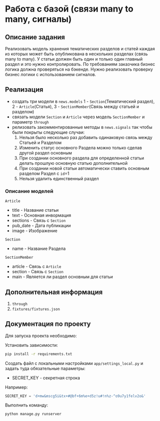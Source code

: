 
# Работа с базой (связи many to many, сигналы)

## Описание задания

Реализовать модель хранения тематических разделов и статей каждая из которых может быть опубликована
в нескольких разделах (связь many to many). У статьи должен быть один и только один главный раздел и
это нужно контролировать. По требованиям заказчика бизнес логика должна проверяться на бэкенде.
Нужно реализовать проверку бизнес логики с использованием сигналов.


## Реализация

* создать три модели в `news.models`  1 - `Section`(Тематический раздел), 2 - `Article`(Статья), 3 - `SectionMember`(Связь между статьей и разделом)
* связать модели `Section` и `Article` через модель `SectionMember` и параметр `through`
* релизовать закомментированные методы в `news.signals` так чтобы были покрыты следующие случаи:
    1) Нельзя было несколько раз добавить одинаковую связь между Статьей и Разделом
    2) Изменить статус основного Раздела можно только сделав другой раздел основным
    3) При создании основного раздела для определенной статьи делать прошлую основную статью дополнительной
    4) При создании новой статьи автоматически ставить основным разделом Раздел с `id`=1
    5) Нельзя удалить единственный раздел

### Описание моделей

`Article`
* title - Название статьи
* text - Основная инвормация
* sections - Связь с `Section`
* pub_date - Дата публикации
* image - Изображение

`Section`
* name - Название Раздела

`SectionMember`
* article - Связь с `Article`
* section - Связь с `Section`
* main - Является ли раздел основным для статьи

## Дополнительная информация

1) `through`
2) `fixtures/fixtures.json`

## Документация по проекту

Для запуска проекта необходимо:

Установить зависимости:

```bash
pip install -r requirements.txt
```

Создать файл с локальными настройками `app/settings_local.py`
и задать туда обязательные параметры:

* SECRET_KEY - секретная строка

Например:

```python
SECRET_KEY = 'd+mw&mscg5i&tx+#@bf+6m%e+d5z!u#!n%z-^o9u7y1felv2o&'
```

Выполнить команду:

```bash
python manage.py runserver
```